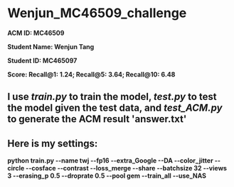 # Wenjun_MC46509_challenge

**ACM ID: MC46509**

**Student Name: Wenjun Tang**

**Student ID: MC465097**

**Score: Recall@1: 1.24; Recall@5: 3.64; Recall@10: 6.48**

## I use _train.py_ to train the model, _test.py_ to test the model given the test data, and _test_ACM.py_ to generate the ACM result 'answer.txt'

## Here is my settings:

**python train.py --name twj --fp16 --extra_Google --DA --color_jitter --circle --cosface --contrast --loss_merge --share --batchsize 32 --views 3 --erasing_p 0.5 --droprate 0.5 --pool gem --train_all --use_NAS**
